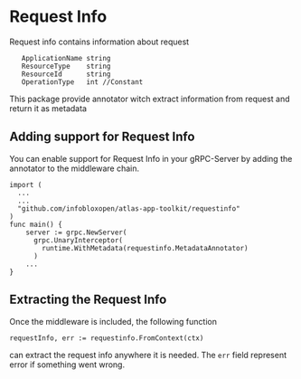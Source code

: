 # Request Info

Request info contains information about request 

```
   ApplicationName string
   ResourceType    string
   ResourceId      string
   OperationType   int //Constant 
```

This package provide annotator witch extract information from request and return it as metadata  
## Adding support for Request Info

You can enable support for Request Info in your gRPC-Server by adding the annotator to the middleware chain.

```golang
import (
  ...
  ...
  "github.com/infobloxopen/atlas-app-toolkit/requestinfo"
)
func main() {
    server := grpc.NewServer(
      grpc.UnaryInterceptor(
        runtime.WithMetadata(requestinfo.MetadataAnnotator)
      )
    ...
}
```

## Extracting the Request Info

Once the middleware is included, the following function
```golang
requestInfo, err := requestinfo.FromContext(ctx)
```
can extract the request info anywhere it is needed.
The `err` field represent error if something went wrong.
